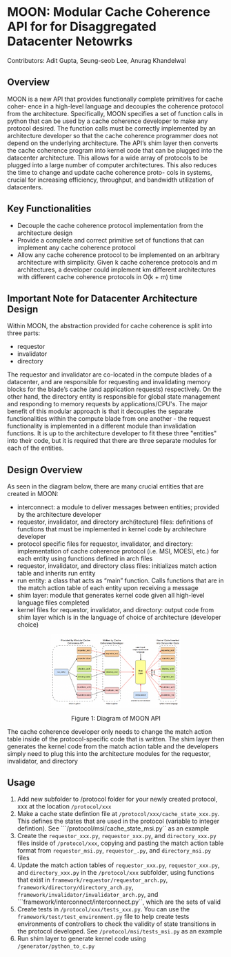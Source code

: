 # MOON: Modular Cache Coherence API for for Disaggregated Datacenter Netowrks 

Contributors: Adit Gupta, Seung-seob Lee, Anurag Khandelwal 

## Overview 
MOON is a new API that provides functionally complete primitives for cache coher- ence in a high-level language and decouples the coherence protocol from the architecture. Specifically, MOON specifies a set of function calls in python that can be used by a cache coherence developer to make any protocol desired. The function calls must be correctly implemented by an architecture developer so that the cache coherence programmer does not depend on the underlying architecture. The API’s shim layer then converts the cache coherence program into kernel code that can be plugged into the datacenter architecture. This allows for a wide array of protocols to be plugged into a large number of computer architectures. This also reduces the time to change and update cache coherence proto- cols in systems, crucial for increasing efficiency, throughput, and bandwidth utilization of datacenters.

## Key Functionalities 
- Decouple the cache coherence protocol implementation from the architecture design
- Provide a complete and correct primitive set of functions that can implement any cache coherence protocol
- Allow any cache coherence protocol to be implemented on an arbitrary architecture with simplicity. Given k cache coherence protocols and m architectures, a developer could implement km different architectures with different cache coherence protocols in O(k + m) time 

## Important Note for Datacenter Architecture Design 

Within MOON, the abstraction provided for cache coherence is split into three parts: 
- requestor
- invalidator
- directory

The requestor and invalidator are co-located in the compute blades of a datacenter, and are responsible for requesting and invalidating memory blocks for the blade’s cache (and application requests) respectively. On the other hand, the directory entity is responsible for global state management and responding to memory requests by applications/CPU's. The major benefit of this modular approach is that it decouples the separate functionalities within the compute blade from one another - the request functionality is implemented in a different module than invalidation functions. It is up to the architecture developer to fit these three "entities" into their code, but it is required that there are three separate modules for each of the entities. 

## Design Overview 
As seen in the diagram below, there are many crucial entities that are created in MOON:
- interconnect: a module to deliver messages between entities; provided by the architecture developer
- requestor, invalidator, and directory arch(itecture) files: definitions of functions that must be implemented in kernel code by architecture developer
- protocol specific files for requestor, invalidator, and directory: implementation of cache coherence protocol (i.e. MSI, MOESI, etc.) for each entity using functions defined in arch files
- requestor, invalidator, and directory class files: initializes match action table and inherits run entity
- run entity: a class that acts as “main” function. Calls functions that are in the match action table of each entity upon receiving a message
- shim layer: module that generates kernel code given all high-level language files completed
- kernel files for requestor, invalidator, and directory: output code from shim layer which is in the language of choice of architecture (developer choice)

<p align = "center">
<img src = "images/class_diagram.png" width="60%" height="30%">
</p>
<p align = "center">
Figure 1: Diagram of MOON API
</p>

The cache coherence developer only needs to change the match action table inside of the protocol-specific code that is written. The shim layer then generates the kernel code from the match action table and the developers simply need to plug this into the architecture modules for the requestor, invalidator, and directory 

## Usage
1. Add new subfolder to /protocol folder for your newly created protocol, xxx at the location ```/protocol/xxx```
2. Make a cache state defintion file at ```/protocol/xxx/cache_state_xxx.py```. This defines the states that are used in the protocol (variable to integer defintion). See ```/protocol/msi/cache_state_msi.py`` as an example
3. Create the ```requestor_xxx.py```, ```requestor_xxx.py```, and ```directory_xxx.py``` files inside of ```/protocol/xxx```, copying and pasting the match action table format from ```requestor_msi.py```, ```requestor_.py```, and ```directory_msi.py``` files
4. Update the match action tables of ```requestor_xxx.py```, ```requestor_xxx.py```, and ```directory_xxx.py``` in the ```/protocol/xxx``` subfolder, using functions that exist in ```framework/requestor/requestor_arch.py```, ```framework/directory/directory_arch.py```, ```framework/invalidator/invalidator_arch.py```, and ```framework/interconnect/interconnect.py``, which are the sets of valid 
5. Create tests in ```/protocol/xxx/tests_xxx.py```. You can use the ```framework/test/test_environment.py``` file to help create tests environments of controllers to check the validity of state transitions in the protocol developed. See ```/protocol/msi/tests_msi.py``` as an example
6. Run shim layer to generate kernel code using ```/generator/python_to_c.py```
